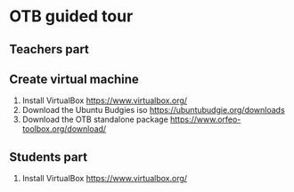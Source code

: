 # OTB guided tour

## Teachers part
## Create virtual machine
1. Install VirtualBox https://www.virtualbox.org/
2. Download the Ubuntu Budgies iso https://ubuntubudgie.org/downloads
3. Download the OTB standalone package https://www.orfeo-toolbox.org/download/

## Students part
1. Install VirtualBox https://www.virtualbox.org/
